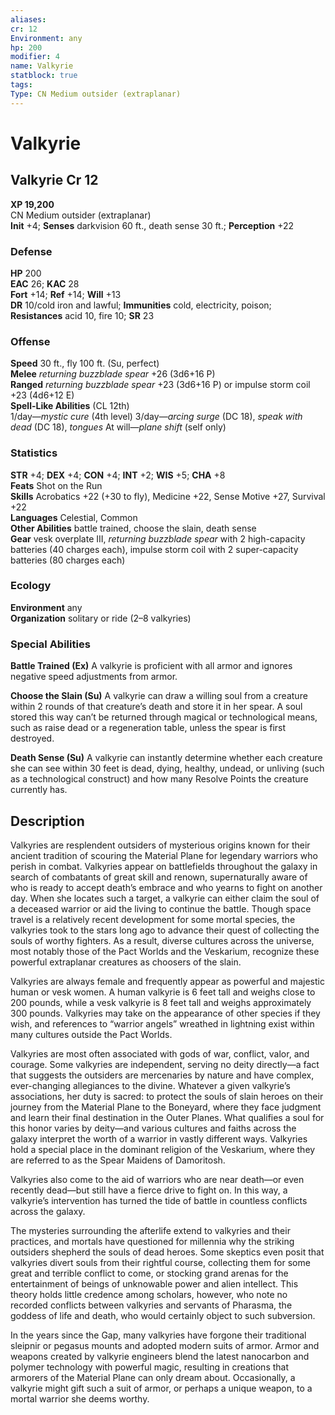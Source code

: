 ```yaml
---
aliases: 
cr: 12
Environment: any
hp: 200
modifier: 4
name: Valkyrie
statblock: true
tags: 
Type: CN Medium outsider (extraplanar)  
---
```


# Valkyrie

## Valkyrie Cr 12

**XP 19,200**  
CN Medium outsider (extraplanar)  
**Init** +4; **Senses** darkvision 60 ft., death sense 30 ft.; **Perception** +22  

### Defense

**HP** 200  
**EAC** 26; **KAC** 28  
**Fort** +14; **Ref** +14; **Will** +13  
**DR** 10/cold iron and lawful; **Immunities** cold, electricity, poison; **Resistances** acid 10, fire 10; **SR** 23  

### Offense

**Speed** 30 ft., fly 100 ft. (Su, perfect)  
**Melee** _returning buzzblade spear_ +26 (3d6+16 P)  
**Ranged** _returning buzzblade spear_ +23 (3d6+16 P) or impulse storm coil +23 (4d6+12 E)  
**Spell-Like Abilities** (CL 12th)  
1/day—_mystic cure_ (4th level) 3/day—_arcing surge_ (DC 18), _speak with dead_ (DC 18), _tongues_ At will—_plane shift_ (self only)

### Statistics

**STR** +4; **DEX** +4; **CON** +4; **INT** +2; **WIS** +5; **CHA** +8  
**Feats** Shot on the Run  
**Skills** Acrobatics +22 (+30 to fly), Medicine +22, Sense Motive +27, Survival +22  
**Languages** Celestial, Common  
**Other Abilities** battle trained, choose the slain, death sense  
**Gear** vesk overplate III, _returning buzzblade spear_ with 2 high-capacity batteries (40 charges each), impulse storm coil with 2 super-capacity batteries (80 charges each)

### Ecology

**Environment** any  
**Organization** solitary or ride (2–8 valkyries)

### Special Abilities

**Battle Trained (Ex)** A valkyrie is proficient with all armor and ignores negative speed adjustments from armor.

**Choose the Slain (Su)** A valkyrie can draw a willing soul from a creature within 2 rounds of that creature’s death and store it in her spear. A soul stored this way can’t be returned through magical or technological means, such as raise dead or a regeneration table, unless the spear is first destroyed.

**Death Sense (Su)** A valkyrie can instantly determine whether each creature she can see within 30 feet is dead, dying, healthy, undead, or unliving (such as a technological construct) and how many Resolve Points the creature currently has.

## Description

Valkyries are resplendent outsiders of mysterious origins known for their ancient tradition of scouring the Material Plane for legendary warriors who perish in combat. Valkyries appear on battlefields throughout the galaxy in search of combatants of great skill and renown, supernaturally aware of who is ready to accept death’s embrace and who yearns to fight on another day. When she locates such a target, a valkyrie can either claim the soul of a deceased warrior or aid the living to continue the battle. Though space travel is a relatively recent development for some mortal species, the valkyries took to the stars long ago to advance their quest of collecting the souls of worthy fighters. As a result, diverse cultures across the universe, most notably those of the Pact Worlds and the Veskarium, recognize these powerful extraplanar creatures as choosers of the slain.

Valkyries are always female and frequently appear as powerful and majestic human or vesk women. A human valkyrie is 6 feet tall and weighs close to 200 pounds, while a vesk valkyrie is 8 feet tall and weighs approximately 300 pounds. Valkyries may take on the appearance of other species if they wish, and references to “warrior angels” wreathed in lightning exist within many cultures outside the Pact Worlds.

Valkyries are most often associated with gods of war, conflict, valor, and courage. Some valkyries are independent, serving no deity directly—a fact that suggests the outsiders are mercenaries by nature and have complex, ever-changing allegiances to the divine. Whatever a given valkyrie’s associations, her duty is sacred: to protect the souls of slain heroes on their journey from the Material Plane to the Boneyard, where they face judgment and learn their final destination in the Outer Planes. What qualifies a soul for this honor varies by deity—and various cultures and faiths across the galaxy interpret the worth of a warrior in vastly different ways. Valkyries hold a special place in the dominant religion of the Veskarium, where they are referred to as the Spear Maidens of Damoritosh.

Valkyries also come to the aid of warriors who are near death—or even recently dead—but still have a fierce drive to fight on. In this way, a valkyrie’s intervention has turned the tide of battle in countless conflicts across the galaxy.

The mysteries surrounding the afterlife extend to valkyries and their practices, and mortals have questioned for millennia why the striking outsiders shepherd the souls of dead heroes. Some skeptics even posit that valkyries divert souls from their rightful course, collecting them for some great and terrible conflict to come, or stocking grand arenas for the entertainment of beings of unknowable power and alien intellect. This theory holds little credence among scholars, however, who note no recorded conflicts between valkyries and servants of Pharasma, the goddess of life and death, who would certainly object to such subversion.

In the years since the Gap, many valkyries have forgone their traditional sleipnir or pegasus mounts and adopted modern suits of armor. Armor and weapons created by valkyrie engineers blend the latest nanocarbon and polymer technology with powerful magic, resulting in creations that armorers of the Material Plane can only dream about. Occasionally, a valkyrie might gift such a suit of armor, or perhaps a unique weapon, to a mortal warrior she deems worthy.
